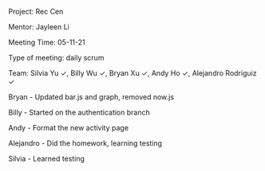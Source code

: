 Project: Rec Cen

Mentor: Jayleen Li

Meeting Time: 05-11-21

Type of meeting: daily scrum

Team: Silvia Yu ✓, Billy Wu ✓, Bryan Xu ✓, Andy Ho ✓, Alejandro Rodriguiz ✓

Bryan - Updated bar.js and graph, removed now.js

Billy - Started on the authentication branch

Andy - Format the new activity page

Alejandro - Did the homework, learning testing

Silvia - Learned testing

